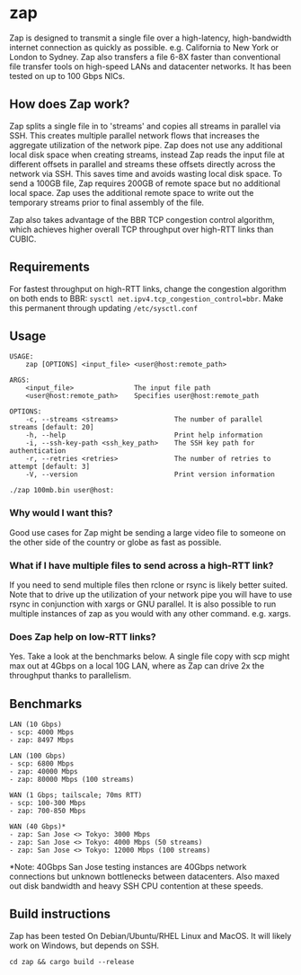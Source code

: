 # zap
Zap is designed to transmit a single file over a high-latency, high-bandwidth internet connection as quickly as possible. e.g. California to New York or London to Sydney. Zap also transfers a file 6-8X faster than conventional file transfer tools on high-speed LANs and datacenter networks. It has been tested on up to 100 Gbps NICs.

## How does Zap work?
Zap splits a single file in to 'streams' and copies all streams in parallel via SSH. This creates multiple parallel network flows that increases the aggregate utilization of the network pipe. Zap does not use any additional local disk space when creating streams, instead Zap reads the input file at different offsets in parallel and streams these offsets directly across the network via SSH. This saves time and avoids wasting local disk space. To send a 100GB file, Zap requires 200GB of remote space but no additional local space. Zap uses the additional remote space to write out the temporary streams prior to final assembly of the file. 

Zap also takes advantage of the BBR TCP congestion control algorithm, which achieves higher overall TCP throughput over high-RTT links than CUBIC.

## Requirements
For fastest throughput on high-RTT links, change the congestion algorithm on both ends to BBR: `sysctl net.ipv4.tcp_congestion_control=bbr`. Make this permanent through updating `/etc/sysctl.conf`

## Usage
```
USAGE:
    zap [OPTIONS] <input_file> <user@host:remote_path>

ARGS:
    <input_file>               The input file path
    <user@host:remote_path>    Specifies user@host:remote_path

OPTIONS:
    -c, --streams <streams>              The number of parallel streams [default: 20]
    -h, --help                           Print help information
    -i, --ssh-key-path <ssh_key_path>    The SSH key path for authentication
    -r, --retries <retries>              The number of retries to attempt [default: 3]
    -V, --version                        Print version information
```

`./zap 100mb.bin user@host:`

### Why would I want this?
Good use cases for Zap might be sending a large video file to someone on the other side of the country or globe as fast as possible. 

### What if I have multiple files to send across a high-RTT link?
If you need to send multiple files then rclone or rsync is likely better suited. Note that to drive up the utilization of your network pipe you will have to use rsync in conjunction with xargs or GNU parallel. It is also possible to run multiple instances of zap as you would with any other command. e.g. xargs. 

### Does Zap help on low-RTT links?
Yes. Take a look at the benchmarks below. A single file copy with scp might max out at 4Gbps on a local 10G LAN, where as Zap can drive 2x the throughput thanks to parallelism.  

## Benchmarks
``` 
LAN (10 Gbps)
- scp: 4000 Mbps
- zap: 8497 Mbps

LAN (100 Gbps)
- scp: 6800 Mbps
- zap: 40000 Mbps
- zap: 80000 Mbps (100 streams)

WAN (1 Gbps; tailscale; 70ms RTT)
- scp: 100-300 Mbps
- zap: 700-850 Mbps

WAN (40 Gbps)*
- zap: San Jose <> Tokyo: 3000 Mbps
- zap: San Jose <> Tokyo: 4000 Mbps (50 streams)
- zap: San Jose <> Tokyo: 12000 Mbps (100 streams)
```
*Note: 40Gbps San Jose testing instances are 40Gbps network connections but unknown bottlenecks between datacenters. Also maxed out disk bandwidth and heavy SSH CPU contention at these speeds.

## Build instructions
Zap has been tested On Debian/Ubuntu/RHEL Linux and MacOS. It will likely work on Windows, but depends on SSH.

`cd zap && cargo build --release`

